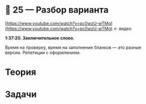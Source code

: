 # 📝 25 — Разбор варианта

[https://www.youtube.com/watch?v=pc0wzU-wTMg](https://www.youtube.com/watch?v=pc0wzU-wTMg) ← видео

**1:37:20. Заключительное слово.**

Время на проверку, время на заполнение бланков — это разные версии. Репетиции с оформлением.

# Теория

# Задачи